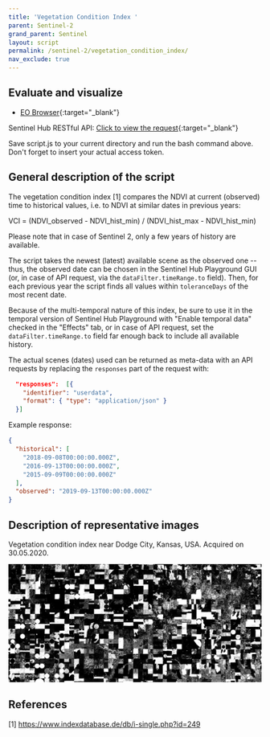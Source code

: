 ```yaml
---
title: 'Vegetation Condition Index '
parent: Sentinel-2
grand_parent: Sentinel
layout: script
permalink: /sentinel-2/vegetation_condition_index/
nav_exclude: true
---
```



## Evaluate and visualize
- [EO Browser](https://sentinelshare.page.link/iMVM){:target="_blank"}

Sentinel Hub RESTful API: [Click to view the request](curl.txt){:target="_blank"} 

Save script.js to your current directory and run the bash command above.
Don't forget to insert your actual access token.

## General description of the script

The vegetation condition index [1] compares the NDVI at current (observed) time to historical values, i.e. to NDVI at similar dates in previous years: 

VCI = (NDVI_observed - NDVI_hist_min) / (NDVI_hist_max - NDVI_hist_min)

Please note that in case of Sentinel 2, only a few years of history are available.

The script takes the newest (latest) available scene as the observed one -- thus, the observed date can be chosen in the Sentinel Hub Playground GUI (or, in case of API request, via the ```dataFilter.timeRange.to``` field). Then, for each previous year the script finds all values within `toleranceDays` of the most recent date.

Because of the multi-temporal nature of this index, be sure to use it in the temporal version of Sentinel Hub Playground with "Enable temporal data" checked in the "Effects" tab, or in case of API request, set the ```dataFilter.timeRange.to``` field far enough back to include all available history.

The actual scenes (dates) used can be returned as meta-data with an API requests by replacing the ```responses``` part of the request with:

```json
  "responses":  [{
    "identifier": "userdata",
    "format": { "type": "application/json" }
  }]
```

Example response:

```json
{
  "historical": [
    "2018-09-08T00:00:00.000Z",
    "2016-09-13T00:00:00.000Z",
    "2015-09-09T00:00:00.000Z"
  ],
  "observed": "2019-09-13T00:00:00.000Z"
}
```

## Description of representative images

Vegetation condition index near Dodge City, Kansas, USA. Acquired on 30.05.2020.

![Vegetation condition index near Dodge City, Kansas, USA](fig/fig1.jpg)

## References

[1] https://www.indexdatabase.de/db/i-single.php?id=249

